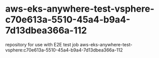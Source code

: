 # aws-eks-anywhere-test-vsphere-c70e613a-5510-45a4-b9a4-7d13dbea366a-112
repository for use with E2E test job aws-eks-anywhere-test-vsphere:c70e613a-5510-45a4-b9a4-7d13dbea366a-112
